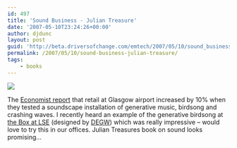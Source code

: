 ```yaml
---
id: 497
title: 'Sound Business - Julian Treasure'
date: '2007-05-10T23:24:26+00:00'
author: djdunc
layout: post
guid: 'http://beta.driversofchange.com/emtech/2007/05/10/sound_business_julian_treasure/'
permalink: /2007/05/10/sound-business-julian-treasure/
tags:
    - books
---
```


[![](https://i0.wp.com/ec1.images-amazon.com/images/I/51grZod2fTL._AA240_.jpg?w=240)](http://www.amazon.co.uk/exec/obidos/asin/1852525282/economistshop-21 "Amazon.co.uk: Sound Business: Books: Julian Treasure")

The [Economist report](http://www.economist.co.uk/business/displaystory.cfm?story_id=9079881) that retail at Glasgow airport increased by 10% when they tested a soundscape installation of generative music, birdsong and crashing waves. I recently heard an example of the generative birdsong at [the Box at LSE](http://www.boxexchange.net/) (designed by [DEGW](http://www.degw.com/london/index.html)) which was really impressive – would love to try this in our offices. Julian Treasures book on sound looks promising…